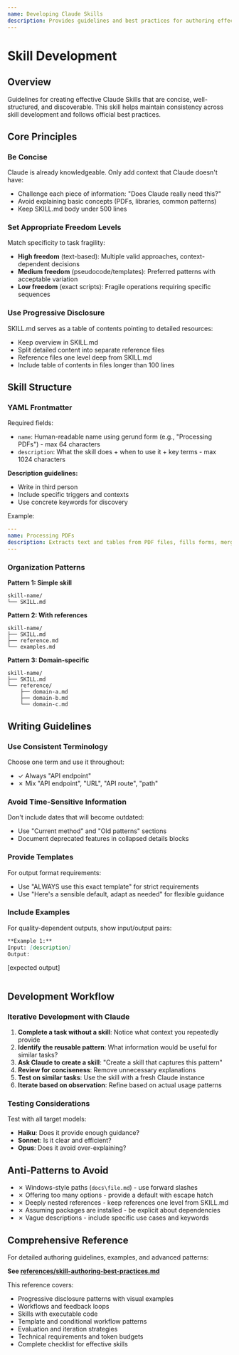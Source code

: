 ```yaml
---
name: Developing Claude Skills
description: Provides guidelines and best practices for authoring effective Claude Skills. Use when creating new skills, refining existing skills, or learning about skill development patterns and conventions.
---
```


# Skill Development

## Overview

Guidelines for creating effective Claude Skills that are concise, well-structured, and discoverable. This skill helps maintain consistency across skill development and follows official best practices.

## Core Principles

### Be Concise

Claude is already knowledgeable. Only add context that Claude doesn't have:
- Challenge each piece of information: "Does Claude really need this?"
- Avoid explaining basic concepts (PDFs, libraries, common patterns)
- Keep SKILL.md body under 500 lines

### Set Appropriate Freedom Levels

Match specificity to task fragility:
- **High freedom** (text-based): Multiple valid approaches, context-dependent decisions
- **Medium freedom** (pseudocode/templates): Preferred patterns with acceptable variation
- **Low freedom** (exact scripts): Fragile operations requiring specific sequences

### Use Progressive Disclosure

SKILL.md serves as a table of contents pointing to detailed resources:
- Keep overview in SKILL.md
- Split detailed content into separate reference files
- Reference files one level deep from SKILL.md
- Include table of contents in files longer than 100 lines

## Skill Structure

### YAML Frontmatter

Required fields:
- `name`: Human-readable name using gerund form (e.g., "Processing PDFs") - max 64 characters
- `description`: What the skill does + when to use it + key terms - max 1024 characters

**Description guidelines:**
- Write in third person
- Include specific triggers and contexts
- Use concrete keywords for discovery

Example:
```yaml
---
name: Processing PDFs
description: Extracts text and tables from PDF files, fills forms, merges documents. Use when working with PDF files or when the user mentions PDFs, forms, or document extraction.
---
```

### Organization Patterns

**Pattern 1: Simple skill**
```
skill-name/
└── SKILL.md
```

**Pattern 2: With references**
```
skill-name/
├── SKILL.md
├── reference.md
└── examples.md
```

**Pattern 3: Domain-specific**
```
skill-name/
├── SKILL.md
└── reference/
    ├── domain-a.md
    ├── domain-b.md
    └── domain-c.md
```

## Writing Guidelines

### Use Consistent Terminology

Choose one term and use it throughout:
- ✓ Always "API endpoint"
- ✗ Mix "API endpoint", "URL", "API route", "path"

### Avoid Time-Sensitive Information

Don't include dates that will become outdated:
- Use "Current method" and "Old patterns" sections
- Document deprecated features in collapsed details blocks

### Provide Templates

For output format requirements:
- Use "ALWAYS use this exact template" for strict requirements
- Use "Here's a sensible default, adapt as needed" for flexible guidance

### Include Examples

For quality-dependent outputs, show input/output pairs:
```markdown
**Example 1:**
Input: [description]
Output:
```
[expected output]
```
```

## Development Workflow

### Iterative Development with Claude

1. **Complete a task without a skill**: Notice what context you repeatedly provide
2. **Identify the reusable pattern**: What information would be useful for similar tasks?
3. **Ask Claude to create a skill**: "Create a skill that captures this pattern"
4. **Review for conciseness**: Remove unnecessary explanations
5. **Test on similar tasks**: Use the skill with a fresh Claude instance
6. **Iterate based on observation**: Refine based on actual usage patterns

### Testing Considerations

Test with all target models:
- **Haiku**: Does it provide enough guidance?
- **Sonnet**: Is it clear and efficient?
- **Opus**: Does it avoid over-explaining?

## Anti-Patterns to Avoid

- ✗ Windows-style paths (`docs\file.md`) - use forward slashes
- ✗ Offering too many options - provide a default with escape hatch
- ✗ Deeply nested references - keep references one level from SKILL.md
- ✗ Assuming packages are installed - be explicit about dependencies
- ✗ Vague descriptions - include specific use cases and keywords

## Comprehensive Reference

For detailed authoring guidelines, examples, and advanced patterns:

**See [references/skill-authoring-best-practices.md](references/skill-authoring-best-practices.md)**

This reference covers:
- Progressive disclosure patterns with visual examples
- Workflows and feedback loops
- Skills with executable code
- Template and conditional workflow patterns
- Evaluation and iteration strategies
- Technical requirements and token budgets
- Complete checklist for effective skills
